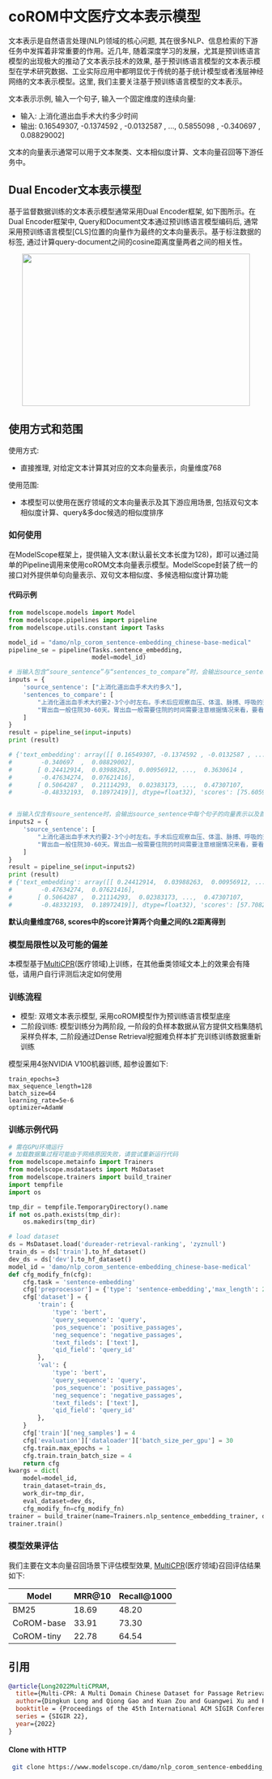
# coROM中文医疗文本表示模型

文本表示是自然语言处理(NLP)领域的核心问题, 其在很多NLP、信息检索的下游任务中发挥着非常重要的作用。近几年, 随着深度学习的发展，尤其是预训练语言模型的出现极大的推动了文本表示技术的效果, 基于预训练语言模型的文本表示模型在学术研究数据、工业实际应用中都明显优于传统的基于统计模型或者浅层神经网络的文本表示模型。这里, 我们主要关注基于预训练语言模型的文本表示。

文本表示示例, 输入一个句子, 输入一个固定维度的连续向量:

- 输入: 上消化道出血手术大约多少时间
- 输出:  0.16549307, -0.1374592 , -0.0132587 , ...,  0.5855098 ,        -0.340697  ,  0.08829002]

文本的向量表示通常可以用于文本聚类、文本相似度计算、文本向量召回等下游任务中。

## Dual Encoder文本表示模型

基于监督数据训练的文本表示模型通常采用Dual Encoder框架, 如下图所示。在Dual Encoder框架中, Query和Document文本通过预训练语言模型编码后, 通常采用预训练语言模型[CLS]位置的向量作为最终的文本向量表示。基于标注数据的标签, 通过计算query-document之间的cosine距离度量两者之间的相关性。

<div align=center><img width="450" height="300" src="./resources/dual-encoder.png" /></div>

## 使用方式和范围

使用方式:
- 直接推理, 对给定文本计算其对应的文本向量表示，向量维度768

使用范围:
- 本模型可以使用在医疗领域的文本向量表示及其下游应用场景, 包括双句文本相似度计算、query&多doc候选的相似度排序

### 如何使用

在ModelScope框架上，提供输入文本(默认最长文本长度为128)，即可以通过简单的Pipeline调用来使用coROM文本向量表示模型。ModelScope封装了统一的接口对外提供单句向量表示、双句文本相似度、多候选相似度计算功能

#### 代码示例
```python
from modelscope.models import Model
from modelscope.pipelines import pipeline
from modelscope.utils.constant import Tasks

model_id = "damo/nlp_corom_sentence-embedding_chinese-base-medical"
pipeline_se = pipeline(Tasks.sentence_embedding,
                       model=model_id)

# 当输入包含“soure_sentence”与“sentences_to_compare”时，会输出source_sentence中首个句子与sentences_to_compare中每个句子的向量表示，以及source_sentence中首个句子与sentences_to_compare中每个句子的相似度。
inputs = {
    'source_sentence': ["上消化道出血手术大约多久"],
    'sentences_to_compare': [
        "上消化道出血手术大约要2-3个小时左右。手术后应观察血压、体温、脉搏、呼吸的变化。污染被服应随时更换，以避免不良刺激。出血停止后按序给予温凉流质、半流质及易消化的软饮食。",
        "胃出血一般住院30-60天。胃出血一般需要住院的时间需要注意根据情况来看，要看是胃溃疡引起，还是有无肝硬化门静脉高压引起的出血的情况，待消化道出血完全停止后病情稳定就可以出院，因此住院时间并不固定",
    ]
}
result = pipeline_se(input=inputs)
print (result)

# {'text_embedding': array([[ 0.16549307, -0.1374592 , -0.0132587 , ...,  0.5855098 ,
#        -0.340697  ,  0.08829002],
#       [ 0.24412914,  0.03988263,  0.00956912, ...,  0.3630614 ,
#        -0.47634274,  0.07621416],
#       [ 0.5064287 ,  0.21114293,  0.02383173, ...,  0.47307107,
#        -0.48332193,  0.18972419]], dtype=float32), 'scores': [75.60596466064453, 62.2199821472168]}


# 当输入仅含有soure_sentence时，会输出source_sentence中每个句子的向量表示以及首个句子与其他句子的相似度。
inputs2 = {
    'source_sentence': [
        "上消化道出血手术大约要2-3个小时左右。手术后应观察血压、体温、脉搏、呼吸的变化。污染被服应随时更换，以避免不良刺激。出血停止后按序给予温凉流质、半流质及易消化的软饮食。",
        "胃出血一般住院30-60天。胃出血一般需要住院的时间需要注意根据情况来看，要看是胃溃疡引起，还是有无肝硬化门静脉高压引起的出血的情况，待消化道出血完全停止后病情稳定就可以出院，因此住院时间并不固定",
    ]
}
result = pipeline_se(input=inputs2)
print (result)
# {'text_embedding': array([[ 0.24412914,  0.03988263,  0.00956912, ...,  0.3630614 ,
#        -0.47634274,  0.07621416],
#       [ 0.5064287 ,  0.21114293,  0.02383173, ...,  0.47307107,
#        -0.48332193,  0.18972419]], dtype=float32), 'scores': [57.70827102661133]}
```

**默认向量维度768, scores中的score计算两个向量之间的L2距离得到**

### 模型局限性以及可能的偏差

本模型基于[MultiCPR](https://github.com/Alibaba-NLP/Multi-CPR)(医疗领域)上训练，在其他垂类领域文本上的效果会有降低，请用户自行评测后决定如何使用

### 训练流程

- 模型: 双塔文本表示模型, 采用coROM模型作为预训练语言模型底座
- 二阶段训练: 模型训练分为两阶段, 一阶段的负样本数据从官方提供文档集随机采样负样本, 二阶段通过Dense Retrieval挖掘难负样本扩充训练训练数据重新训练

模型采用4张NVIDIA V100机器训练, 超参设置如下:
```
train_epochs=3
max_sequence_length=128
batch_size=64
learning_rate=5e-6
optimizer=AdamW
```


### 训练示例代码

```python
# 需在GPU环境运行
# 加载数据集过程可能由于网络原因失败，请尝试重新运行代码
from modelscope.metainfo import Trainers                                                                                                                                                              
from modelscope.msdatasets import MsDataset
from modelscope.trainers import build_trainer
import tempfile
import os

tmp_dir = tempfile.TemporaryDirectory().name
if not os.path.exists(tmp_dir):
    os.makedirs(tmp_dir)

# load dataset
ds = MsDataset.load('dureader-retrieval-ranking', 'zyznull')
train_ds = ds['train'].to_hf_dataset()
dev_ds = ds['dev'].to_hf_dataset()
model_id = 'damo/nlp_corom_sentence-embedding_chinese-base-medical'
def cfg_modify_fn(cfg):
    cfg.task = 'sentence-embedding'
    cfg['preprocessor'] = {'type': 'sentence-embedding','max_length': 256}
    cfg['dataset'] = {
        'train': {
            'type': 'bert',
            'query_sequence': 'query',
            'pos_sequence': 'positive_passages',
            'neg_sequence': 'negative_passages',
            'text_fileds': ['text'],
            'qid_field': 'query_id'
        },
        'val': {
            'type': 'bert',
            'query_sequence': 'query',
            'pos_sequence': 'positive_passages',
            'neg_sequence': 'negative_passages',
            'text_fileds': ['text'],
            'qid_field': 'query_id'
        },
    }
    cfg['train']['neg_samples'] = 4
    cfg['evaluation']['dataloader']['batch_size_per_gpu'] = 30
    cfg.train.max_epochs = 1
    cfg.train.train_batch_size = 4
    return cfg 
kwargs = dict(
    model=model_id,
    train_dataset=train_ds,
    work_dir=tmp_dir,
    eval_dataset=dev_ds,
    cfg_modify_fn=cfg_modify_fn)
trainer = build_trainer(name=Trainers.nlp_sentence_embedding_trainer, default_args=kwargs)
trainer.train()
```

### 模型效果评估

我们主要在文本向量召回场景下评估模型效果, [MultiCPR](https://github.com/Alibaba-NLP/Multi-CPR)(医疗领域)召回评估结果如下:

| Model       | MRR@10 | Recall@1000 | 
|-------------|--------|----------| 
| BM25        | 18.69  | 48.20    |
| CoROM-base  | 33.91  | 73.30    |
| CoROM-tiny  | 22.78  | 64.54    |

## 引用

```BibTeX
@article{Long2022MultiCPRAM,
  title={Multi-CPR: A Multi Domain Chinese Dataset for Passage Retrieval},
  author={Dingkun Long and Qiong Gao and Kuan Zou and Guangwei Xu and Pengjun Xie and Rui Guo and Jianfeng Xu and Guanjun Jiang and Luxi Xing and P. Yang},
  booktitle = {Proceedings of the 45th International ACM SIGIR Conference on Research and Development in Information Retrieval},
  series = {SIGIR 22},
  year={2022}
}
```
#### Clone with HTTP
```bash
 git clone https://www.modelscope.cn/damo/nlp_corom_sentence-embedding_chinese-base-medical.git
```
